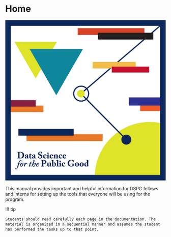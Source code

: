 # Home

![DSPG 3 State Logo](/../static/img/DSPG3StateLogo.jpg "DSPG 3 State Logo")

This manual provides important and helpful information for DSPG fellows and interns for setting up the tools that everyone will be using for the program.

!!! tip

    Students should read carefully each page in the documentation. The material is organized in a sequential manner and assumes the student has performed the tasks up to that point.
